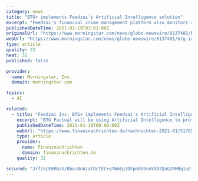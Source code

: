 ```yaml
---
category: news
title: "BTG+ implements Feedzai's Artificial Intelligence solution"
excerpt: "Feedzai's financial crime management platform also monitors real-time transactions that go through the new channel designed by the Central Bank of Brazil. Artificial intelligence has proven to be an excellent ally for monitoring financial crime in digital environments,"
publishedDateTime: 2021-01-19T03:01:00Z
originalUrl: "https://www.morningstar.com/news/globe-newswire/8137401/btg-implements-feedzais-artificial-intelligence-solution"
webUrl: "https://www.morningstar.com/news/globe-newswire/8137401/btg-implements-feedzais-artificial-intelligence-solution"
type: article
quality: 32
heat: 32
published: false

provider:
  name: Morningstar, Inc.
  domain: morningstar.com

topics:
  - AI

related:
  - title: "Feedzai Inc: BTG+ implements Feedzai's Artificial Intelligence solution"
    excerpt: "BTG Pactual will be using Artificial Intelligence to protect customers and improve customer experience with a focus on retail bankingSAN MATEO, Calif. and SAO PAULO, Brazil, Jan. 19, 2021, the largest"
    publishedDateTime: 2021-01-19T09:09:00Z
    webUrl: "https://www.finanznachrichten.de/nachrichten-2021-01/51765267-feedzai-inc-btg-implements-feedzai-s-artificial-intelligence-solution-399.htm"
    type: article
    provider:
      name: Finanznachrichten
      domain: finanznachrichten.de
    quality: 32

secured: "JrfzScE6RN/G/Rbo/BnA1atDcTEC+q7WmEpJOFpnBG9soVd8ZQnG2RMBqiuEiuKxLTfGxmJvlKZNRD/q4RRqsSdrdW6durf/aMmSsdC3KshgWF6rt5s7xOIQGw+yLguN8OXQkMD0a4Uz/xeQf7t5yJJStGPZ+5KXjEvHh7qRWq/VgoISdpx9WF8pXm+dDZm78cWzXySSCuMZ2dc+G2OztaYIBlclOro6wHWtK3zYTiK8fjyAEzKv9e6m1AQ8NDfGxV9MI748O+GsapTnfb8I9rMQlPM5jBg9oGQLaW9IujTRq/d2GIQXZ1Tv3wRIiq1tEiRuNfxjE2xy2Ej0u4iVUiSz0zbd3pctr3YFTQw/F/s=;mgDpn7iDyZI9uuvR4qoqCg=="
---
```


